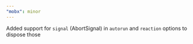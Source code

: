 ```yaml
---
"mobx": minor
---
```


Added support for `signal` (AbortSignal) in `autorun` and `reaction` options to dispose those
